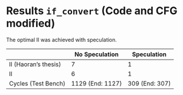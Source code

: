 # Results `if_convert` (Code and CFG modified)

The optimal II was achieved with speculation.

|                      | No Speculation   | Speculation       |
|----------------------|------------------|-------------------|
| II (Haoran’s thesis) | 7                | 1                 |
| II                   | 6                | 1                 |
| Cycles (Test Bench)  | 1129 (End: 1127) | 309 (End: 307)    |
